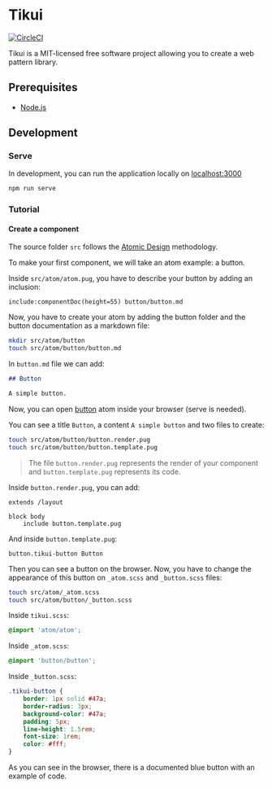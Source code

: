 # Tikui

[![CircleCI](https://circleci.com/gh/tikui/tikui/tree/master.svg?style=svg)](https://circleci.com/gh/tikui/tikui/tree/master)

Tikui is a MIT-licensed free software project allowing you to create a web pattern library.

## Prerequisites

* [Node.js](https://nodejs.org)

## Development

### Serve

In development, you can run the application locally on [localhost:3000](http://localhost:3000/)

```bash
npm run serve
```

### Tutorial

#### Create a component

The source folder `src` follows the [Atomic Design](http://atomicdesign.bradfrost.com/table-of-contents/) methodology.

To make your first component, we will take an atom example: a button.

Inside `src/atom/atom.pug`, you have to describe your button by adding an inclusion:

```pug
include:componentDoc(height=55) button/button.md
```

Now, you have to create your atom by adding the button folder and the button documentation as a markdown file:

```bash
mkdir src/atom/button
touch src/atom/button/button.md
```

In `button.md` file we can add:

```markdown
## Button

A simple button.
```

Now, you can open [button](http://localhost:3000/atom.html#button) atom inside your browser (serve is needed).

You can see a title `Button`, a content `A simple button` and two files to create:

```bash
touch src/atom/button/button.render.pug
touch src/atom/button/button.template.pug
```

> The file `button.render.pug` represents the render of your component and `button.template.pug` represents its code.

Inside `button.render.pug`, you can add:

```pug
extends /layout

block body
    include button.template.pug
```

And inside `button.template.pug`:

```pug
button.tikui-button Button
```

Then you can see a button on the browser. Now, you have to change the appearance of this button on `_atom.scss` and `_button.scss` files:

```bash
touch src/atom/_atom.scss
touch src/atom/button/_button.scss
```

Inside `tikui.scss`:

```scss
@import 'atom/atom';
```

Inside `_atom.scss`:

```scss
@import 'button/button';
```

Inside `_button.scss`:

```scss
.tikui-button {
    border: 1px solid #47a;
    border-radius: 3px;
    background-color: #47a;
    padding: 5px;
    line-height: 1.5rem;
    font-size: 1rem;
    color: #fff;
}
```

As you can see in the browser, there is a documented blue button with an example of code.
